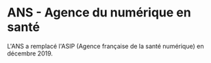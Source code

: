 # ANS - Agence du numérique en santé

L'ANS a remplacé l'ASIP (Agence française de la santé numérique) en décembre 2019.
<!-- SPDX-License-Identifier: MPL-2.0 -->
